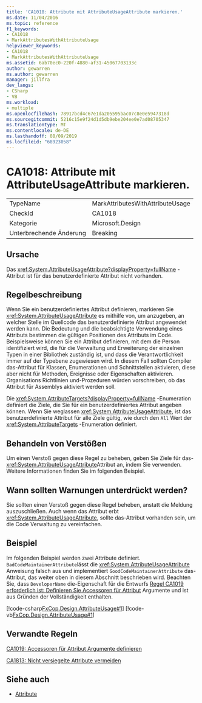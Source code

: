 ```yaml
---
title: 'CA1018: Attribute mit AttributeUsageAttribute markieren.'
ms.date: 11/04/2016
ms.topic: reference
f1_keywords:
- CA1018
- MarkAttributesWithAttributeUsage
helpviewer_keywords:
- CA1018
- MarkAttributesWithAttributeUsage
ms.assetid: 6ab70ec0-220f-4880-af31-45067703133c
author: gewarren
ms.author: gewarren
manager: jillfra
dev_langs:
- CSharp
- VB
ms.workload:
- multiple
ms.openlocfilehash: 78917bcd4c67e1da205595bac07c8e0e5947318d
ms.sourcegitcommit: 5216c15e9f24d1d5db9ebe204ee0e7ad08705347
ms.translationtype: MT
ms.contentlocale: de-DE
ms.lasthandoff: 08/09/2019
ms.locfileid: "68923058"
---
```

# <a name="ca1018-mark-attributes-with-attributeusageattribute"></a>CA1018: Attribute mit AttributeUsageAttribute markieren.

|||
|-|-|
|TypeName|MarkAttributesWithAttributeUsage|
|CheckId|CA1018|
|Kategorie|Microsoft.Design|
|Unterbrechende Änderung|Breaking|

## <a name="cause"></a>Ursache
Das <xref:System.AttributeUsageAttribute?displayProperty=fullName> -Attribut ist für das benutzerdefinierte Attribut nicht vorhanden.

## <a name="rule-description"></a>Regelbeschreibung
Wenn Sie ein benutzerdefiniertes Attribut definieren, markieren Sie <xref:System.AttributeUsageAttribute> es mithilfe von, um anzugeben, an welcher Stelle im Quellcode das benutzerdefinierte Attribut angewendet werden kann. Die Bedeutung und die beabsichtigte Verwendung eines Attributs bestimmen die gültigen Positionen des Attributs im Code. Beispielsweise können Sie ein Attribut definieren, mit dem die Person identifiziert wird, die für die Verwaltung und Erweiterung der einzelnen Typen in einer Bibliothek zuständig ist, und dass die Verantwortlichkeit immer auf der Typebene zugewiesen wird. In diesem Fall sollten Compiler das-Attribut für Klassen, Enumerationen und Schnittstellen aktivieren, diese aber nicht für Methoden, Ereignisse oder Eigenschaften aktivieren. Organisations Richtlinien und-Prozeduren würden vorschreiben, ob das Attribut für Assemblys aktiviert werden soll.

Die <xref:System.AttributeTargets?displayProperty=fullName> -Enumeration definiert die Ziele, die Sie für ein benutzerdefiniertes Attribut angeben können. Wenn Sie weglassen <xref:System.AttributeUsageAttribute>, ist das benutzerdefinierte Attribut für alle Ziele gültig, wie durch den `All` Wert der <xref:System.AttributeTargets> -Enumeration definiert.

## <a name="how-to-fix-violations"></a>Behandeln von Verstößen
Um einen Verstoß gegen diese Regel zu beheben, geben Sie Ziele für das- <xref:System.AttributeUsageAttribute>Attribut an, indem Sie verwenden. Weitere Informationen finden Sie im folgenden Beispiel.

## <a name="when-to-suppress-warnings"></a>Wann sollten Warnungen unterdrückt werden?
Sie sollten einen Verstoß gegen diese Regel beheben, anstatt die Meldung auszuschließen. Auch wenn das Attribut erbt <xref:System.AttributeUsageAttribute>, sollte das-Attribut vorhanden sein, um die Code Verwaltung zu vereinfachen.

## <a name="example"></a>Beispiel
Im folgenden Beispiel werden zwei Attribute definiert. `BadCodeMaintainerAttribute`lässt die <xref:System.AttributeUsageAttribute> Anweisung falsch aus und implementiert `GoodCodeMaintainerAttribute` das-Attribut, das weiter oben in diesem Abschnitt beschrieben wird. Beachten Sie, dass `DeveloperName` die-Eigenschaft für die Entwurfs [Regel CA1019 erforderlich ist: Definieren Sie Accessoren für Attribut](../code-quality/ca1019-define-accessors-for-attribute-arguments.md) Argumente und ist aus Gründen der Vollständigkeit enthalten.

[!code-csharp[FxCop.Design.AttributeUsage#1](../code-quality/codesnippet/CSharp/ca1018-mark-attributes-with-attributeusageattribute_1.cs)]
[!code-vb[FxCop.Design.AttributeUsage#1](../code-quality/codesnippet/VisualBasic/ca1018-mark-attributes-with-attributeusageattribute_1.vb)]

## <a name="related-rules"></a>Verwandte Regeln
[CA1019: Accessoren für Attribut Argumente definieren](../code-quality/ca1019-define-accessors-for-attribute-arguments.md)

[CA1813: Nicht versiegelte Attribute vermeiden](../code-quality/ca1813-avoid-unsealed-attributes.md)

## <a name="see-also"></a>Siehe auch

- [Attribute](/dotnet/standard/design-guidelines/attributes)
